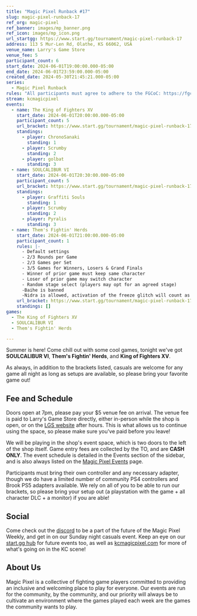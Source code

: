 ```yaml
---
title: "Magic Pixel Runback #17"
slug: magic-pixel-runback-17
ref_org: magic-pixel
ref_banner: images/mp_banner.png
ref_icon: images/mp_icon.png
url_startgg: https://www.start.gg/tournament/magic-pixel-runback-17
address: 113 S Mur-Len Rd, Olathe, KS 66062, USA
venue_name: Larry's Game Store
venue_fee: 5
participant_count: 6
start_date: 2024-06-01T19:00:00.000-05:00
end_date: 2024-06-01T23:59:00.000-05:00
created_date: 2024-05-30T21:45:21.000-05:00
series:
  - Magic Pixel Runback
rules: "All participants must agree to adhere to the FGCoC: https://fgcoc.com/"
stream: kcmagicpixel
events:
  - name: The King of Fighters XV
    start_date: 2024-06-01T20:00:00.000-05:00
    participant_count: 5
    url_bracket: https://www.start.gg/tournament/magic-pixel-runback-17/events/king-of-fighters-xv/brackets/1676329/2496140
    standings:
      - player: ChronoSanaki
        standing: 1
      - player: Scrumby
        standing: 2
      - player: golbat
        standing: 3
  - name: SOULCALIBUR VI
    start_date: 2024-06-01T20:30:00.000-05:00
    participant_count: 5
    url_bracket: https://www.start.gg/tournament/magic-pixel-runback-17/events/soulcalibur-vi/brackets/1676316/2496127
    standings:
      - player: Graffiti Souls
        standing: 1
      - player: Scrumby
        standing: 2
      - player: Pyralis
        standing: 3
  - name: Them's Fightin' Herds
    start_date: 2024-06-01T21:00:00.000-05:00
    participant_count: 1
    rules: |-
      - Default settings
      - 2/3 Rounds per Game
      - 2/3 Games per Set
      - 3/5 Games for Winners, Losers & Grand Finals
      - Winner of prior game must keep same character
      - Loser of prior game may switch character
      - Random stage select (players may opt for an agreed stage)
      -Baihe is banned
      -Nidra is allowed, activation of the freeze glitch will count as a loss
    url_bracket: https://www.start.gg/tournament/magic-pixel-runback-17/events/them-s-fightin-herds/brackets/1676317/2496128
    standings: []
games:
  - The King of Fighters XV
  - SOULCALIBUR VI
  - Them's Fightin' Herds

---
```


Summer is here! Come chill out with some cool games, tonight we've got **SOULCALIBUR VI**, **Them's Fightin' Herds**, and **King of Fighters XV**.

As always, in addition to the brackets listed, casuals are welcome for any game all night as long as setups are available, so please bring your favorite game out! 

## Fee and Schedule

Doors open at 7pm, please pay your $5 venue fee on arrival. The venue fee is paid to Larry's Game Store directly, either in-person while the shop is open, or on the [LGS website](https://www.larrysgamestore.com/products/kc-magic-pixel-5) after hours. This is what allows us to continue using the space, so please make sure you've paid before you leave!

We will be playing in the shop's event space, which is two doors to the left of the shop itself. Game entry fees are collected by the TO, and are **CASH ONLY**. The event schedule is detailed in the Events section of the sidebar, and is also always listed on the [Magic Pixel Events](https://kcmagicpixel.com/events/) page.

Participants must bring their own controller and any necessary adapter, though we do have a limited number of community PS4 controllers and Brook PS5 adapters available. We rely on all of you to be able to run our brackets, so please bring your setup out (a playstation with the game + all character DLC + a monitor) if you are able!  

## Social

Come check out the [discord](https://discord.gg/jkmn6CVrrQ) to be a part of the future of the Magic Pixel Weekly, and get in on our Sunday night casuals event. Keep an eye on our [start.gg hub](https://www.start.gg/hub/magic-pixel) for future events too, as well as [kcmagicpixel.com](https://kcmagicpixel.com) for more of what's going on in the KC scene!

## About Us

Magic Pixel is a collective of fighting game players committed to providing an inclusive and welcoming place to play for everyone. Our events are run for the community, by the community, and our priority will always be to cultivate an environment where the games played each week are the games the community wants to play.
  